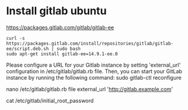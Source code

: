 # Install gitlab ubuntu

https://packages.gitlab.com/gitlab/gitlab-ee
```
curl -s https://packages.gitlab.com/install/repositories/gitlab/gitlab-ee/script.deb.sh | sudo bash
sudo apt-get install gitlab-ee=14.9.1-ee.0
```

Please configure a URL for your Gitlab  instance by setting 'external_url'
configuration in /etc/gitlab/gitlab.rb file.
Then, you can start your GitLab instance by running the following command:
     sudo gitlab-ctl reconfigure

nano /etc/gitlab/gitlab.rb file
external_url 'http://gitlab.example.com'

cat /etc/gitlab/initial_root_password

